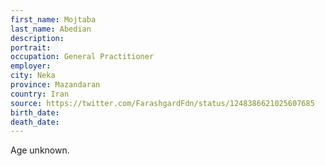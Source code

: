 ```yaml
---
first_name: Mojtaba
last_name: Abedian
description: 
portrait: 
occupation: General Practitioner
employer: 
city: Neka
province: Mazandaran
country: Iran
source: https://twitter.com/FarashgardFdn/status/1248386621025607685
birth_date: 
death_date: 
---
```


Age unknown.